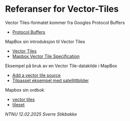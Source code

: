 # Referanser for Vector-Tiles


Vector Tiles-formatet kommer fra Googles Protocol Buffers

- [Protocol Buffers](https://developers.google.com/protocol-buffers/)

MapBox sin introduksjon til Vector Tiles

- [Vector Tiles](https://www.mapbox.com/vector-tiles/)
- [Mapbox Vector Tile Specification](https://www.mapbox.com/vector-tiles/specification/)

Eksempel på bruk av en Vector Tile-datakilde i MapBox

- [Add a vector tile source](https://www.mapbox.com/mapbox-gl-js/example/vector-source/)
- [Tilpasset eksempel med satellittbilder](koter.html)

Mapbox sin ordbok

- [vector tiles](https://www.mapbox.com/help/define-vector-tiles/)
- [tileset](https://www.mapbox.com/help/define-tileset/)

*NTNU 12.02.2025 Sverre Stikbakke*